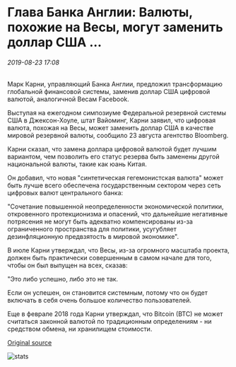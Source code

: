 # Глава Банка Англии: Валюты, похожие на Весы, могут заменить доллар США ...

###### 2019-08-23 17:08

Марк Карни, управляющий Банка Англии, предложил трансформацию глобальной финансовой системы, заменив доллар США цифровой валютой, аналогичной Весам Facebook.

Выступая на ежегодном симпозиуме Федеральной резервной системы США в Джексон-Хоуле, штат Вайоминг, Карни заявил, что цифровая валюта, похожая на Весы, может заменить доллар США в качестве мировой резервной валюты, сообщило 23 августа агентство Bloomberg.

Карни сказал, что замена доллара цифровой валютой будет лучшим вариантом, чем позволить его статус резерва быть заменены другой национальной валюты, такие как юань Китая.

Он добавил, что новая "синтетическая гегемонистская валюта" может быть лучше всего обеспечена государственным сектором через сеть цифровых валют центрального банка:

"Сочетание повышенной неопределенности экономической политики, откровенного протекционизма и опасений, что дальнейшие негативные потрясения не могут быть адекватно компенсированы из-за ограниченного пространства для политики, усугубляет дезинфляционную предвзятость в мировой экономике".

В июле Карни утверждал, что Весы, из-за огромного масштаба проекта, должен быть практически совершенным в самом начале для того, чтобы он был выпущен на всех, сказав:

"Это либо успешно, либо это не так.

Если он успешен, он становится системным, потому что он будет включать в себя очень большое количество пользователей.

Еще в феврале 2018 года Карни утверждал, что Bitcoin (BTC) не может считаться законной валютой по традиционным определениям - ни средством обмена, ни хранилищем стоимости.

[Original source](https://cointelegraph.com/news/bank-of-england-governor-libra-like-currency-could-replace-us-dollar)

![stats](https://c.statcounter.com/11760860/0/a89fa40b/1/ "stats")